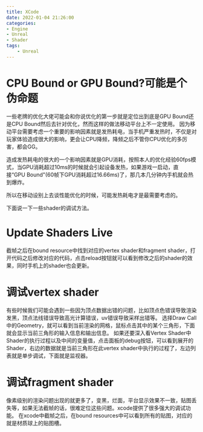 ```yaml
---
title: XCode
date: 2022-01-04 21:26:00
categories:
- Engine
- Unreal
- Shader
tags:
    - Unreal
---
```

# CPU Bound or GPU Bound?可能是个伪命题
一些老牌的优化大佬可能会和你说优化的第一步就是定位出到底是GPU Bound还是CPU Bound然后去针对优化，然而这样的做法移动平台上不一定使用。
因为移动平台需要考虑一个重要的影响因素就是发热耗电，当手机严重发热时，不仅是对玩家体验造成很大的影响，更会让CPU降频，降频之后不管你CPU优化的多厉害，都会GG。

造成发热耗电的很大的一个影响因素就是GPU消耗，按照本人的优化经验60fps模式，当GPU消耗超过10ms的时候就会引起设备发热，如果游戏一启动，直接“GPU Bound"(60帧下GPU消耗超过16.66ms)了，那几本几分钟内手机就会热到爆炸。

所以在移动设别上去谈性能优化的时候，可能发热耗电才是最需要考虑的。

下面说一下一些shader的调试方法。

# Update Shaders Live
截帧之后在bound resource中找到对应的vertex shader和fragment shader，打开代码之后修改对应的代码，点击reload按钮就可以看到修改之后的shader的效果，同时手机上的shader也会更新。
# 调试vertex shader
有些时候我们可能会遇到一些因为顶点数据出错的问题，比如顶点色错误导致渲染发黑，顶点法线错误导致高光计算错误，uv错误导致采样出错等。
选择Draw Call中的Geometry，就可以看到当前渲染的网格，鼠标点击其中的某个三角形，下面就会显示当前三角形的输入信息和输出信息。
如果还要深入看Vertex Shader中Shader的执行过程以及中间的变量值，点击面板的debug按钮，可以看到展开的Shader，右边的数据就是当前三角形在此vertex shader中执行的过程了，左边列表就是单步调试，下面就是监视器。
# 调试fragment shader
像素级别的渲染问题出现的就更多了，变黑，烂面，平台显示效果不一致，贴图丢失等，如果无法截帧的话，很难定位这些问题。xcode提供了很多强大的调试功能。
在xcode中截帧之后，在bound resources中可以看到所有的贴图，对应的就是材质球上的贴图槽。